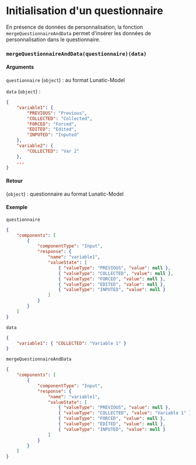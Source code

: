 # Initialisation d'un questionnaire

En présence de données de personnalisation, la fonction `mergeQuestionnaireAndData` permet d'insérer les données de personnalisation dans le questionnaire.

### `mergeQuestionnaireAndData(questionnaire)(data)`

#### Arguments

`questionnaire` (`object`) : au format Lunatic-Model

`data` (`object`) :

```json
{
	"variable1": {
		"PREVIOUS": "Previous",
		"COLLECTED": "Collected",
		"FORCED": "Forced",
		"EDITED": "Edited",
		"INPUTED": "Inputed"
	},
	"variable2": {
		"COLLECTED": "Var 2"
    },
    ...
}
```

#### Retour

(`object`) : questionnaire au format Lunatic-Model

#### Exemple

`questionnaire`

```json
{
	"components": [
		{
			"componentType": "Input",
			"response": {
				"name": "variable1",
				"valueState": [
					{ "valueType": "PREVIOUS", "value": null },
					{ "valueType": "COLLECTED", "value": null },
					{ "valueType": "FORCED", "value": null },
					{ "valueType": "EDITED", "value": null },
					{ "valueType": "INPUTED", "value": null }
				]
			}
		}
	]
}
```

`data`

```json
{
	"variable1": { "COLLECTED": "Variable 1" }
}
```

`mergeQuestionnaireAndData`

```json
{
	"components": [
		{
			"componentType": "Input",
			"response": {
				"name": "variable1",
				"valueState": [
					{ "valueType": "PREVIOUS", "value": null },
					{ "valueType": "COLLECTED", "value": "Variable 1" },
					{ "valueType": "FORCED", "value": null },
					{ "valueType": "EDITED", "value": null },
					{ "valueType": "INPUTED", "value": null }
				]
			}
		}
	]
}
```
